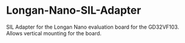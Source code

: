 # Longan-Nano-SIL-Adapter
SIL Adapter for the Longan Nano evaluation board for the GD32VF103. Allows vertical mounting for the board.
